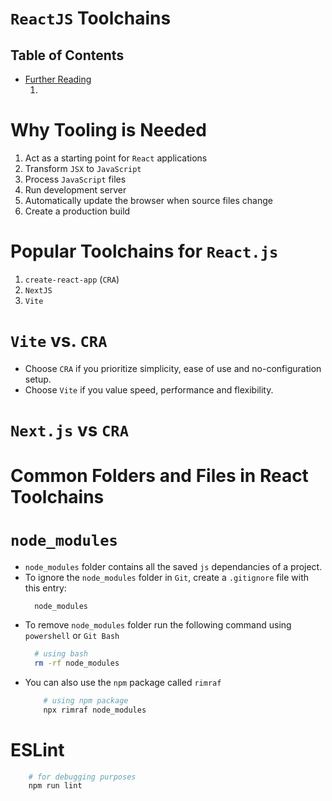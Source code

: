 # `ReactJS` Toolchains

## Table of Contents
- [Further Reading]()
    1. []()


# Why Tooling is Needed
1. Act as a starting point for `React` applications
2. Transform `JSX` to `JavaScript`
3. Process `JavaScript` files
4. Run development server
5. Automatically update the browser when source files change
6. Create a production build


# Popular Toolchains for `React.js`
1. `create-react-app` (`CRA`)
2. `NextJS`
3. `Vite`

# `Vite` vs. `CRA`
* Choose `CRA` if you prioritize simplicity, ease of use and no-configuration setup.
* Choose `Vite` if you value speed, performance and flexibility.

# `Next.js` vs `CRA`

# Common Folders and Files in React Toolchains

# `node_modules`
* `node_modules` folder contains all the saved `js` dependancies of a project.
* To ignore the `node_modules` folder in `Git`, create a `.gitignore` file with this entry:
    ```gitignore
      node_modules
    ```
* To remove `node_modules` folder run the following command using `powershell` or `Git Bash`
    ```sh
      # using bash
      rm -rf node_modules
    ```
* You can also use the `npm` package called `rimraf`
    ```sh
        # using npm package
        npx rimraf node_modules
    ```

# ESLint
```sh
    # for debugging purposes
    npm run lint
```